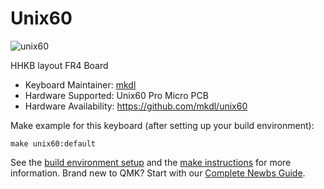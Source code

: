 # Unix60

![unix60](https://raw.githubusercontent.com/mkdl/Unix60/main/Pictures/Top.JPG)

HHKB layout FR4 Board

* Keyboard Maintainer: [mkdl](https://github.com/mkdl/)
* Hardware Supported: Unix60 Pro Micro PCB
* Hardware Availability: https://github.com/mkdl/unix60

Make example for this keyboard (after setting up your build environment):

    make unix60:default


See the [build environment setup](https://docs.qmk.fm/#/getting_started_build_tools) and the [make instructions](https://docs.qmk.fm/#/getting_started_make_guide) for more information. Brand new to QMK? Start with our [Complete Newbs Guide](https://docs.qmk.fm/#/newbs).
